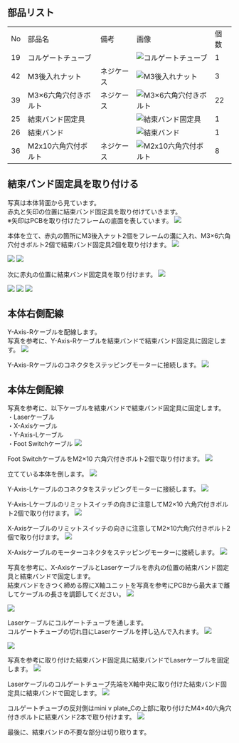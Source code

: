 ## 部品リスト
<table class="packing-list">
<tbody>
<tr>
<td>No</td>
<td>部品名</td>
<td>備考</td>
<td class="packing-img">画像</td>
<td>個数</td>
</tr>
<tr>
<td>19</td>
<td>コルゲートチューブ</td>
<td></td>
<td><img src="./images/08/kp8-1.jpg" alt="コルゲートチューブ"></td>
<td>1</td>
</tr>
<tr>
<td>42</td>
<td>M3後入れナット</td>
<td>ネジケース</td>
<td><img src="./images/08/kp8-2.jpg" alt="M3後入れナット"></td>
<td>3</td>
</tr>
<tr>
<td>39</td>
<td>M3×6六角穴付きボルト</td>
<td>ネジケース</td>
<td><img src="./images/08/kp8-3.jpg" alt="M3×6六角穴付きボルト"></td>
<td>22</td>
</tr>
<tr>
<td>25</td>
<td>結束バンド固定具</td>
<td></td>
<td><img src="./images/08/kp8-4.jpg" alt="結束バンド固定具"></td>
<td>1</td>
</tr>
<tr>
<td>26</td>
<td>結束バンド</td>
<td></td>
<td><img src="./images/08/kp8-5.jpg" alt="結束バンド"></td>
<td>1</td>
</tr>
<tr>
<td>36</td>
<td>M2x10六角穴付ボルト</td>
<td>ネジケース</td>
<td><img src="./images/08/kp8-6.jpg" alt="M2x10六角穴付ボルト"></td>
<td>8</td>
</tr>
</tbody>
</table>

## 結束バンド固定具を取り付ける
写真は本体背面から見ています。  
赤丸と矢印の位置に結束バンド固定具を取り付けていきます。  
※矢印はPCBを取り付けたフレームの底面を表しています。
<img src="./images/08/mini-1000mm_08_01.jpg">

本体を立て、赤丸の箇所にM3後入ナット2個をフレームの溝に入れ、M3&times;6六角穴付きボルト2個で結束バンド固定具2個を取り付けます。
<img src="./images/08/mini-1000mm_08_02.jpg">

<img src="./images/08/mini-1000mm_08_03.jpg">

<img src="./images/08/mini-1000mm_08_04.jpg">

次に赤丸の位置に結束バンド固定具を取り付けます。
<img src="./images/08/mini-1000mm_08_01.jpg">

<img src="./images/08/mini-1000mm_08_05.jpg">

<img src="./images/08/mini-1000mm_08_06.jpg">

<img src="./images/08/mini-1000mm_08_07.jpg">

## 本体右側配線
Y-Axis-Rケーブルを配線します。  
写真を参考に、Y-Axis-Rケーブルを結束バンドで結束バンド固定具に固定します。
<img src="./images/08/mini-1000mm_08_08.jpg">

Y-Axis-Rケーブルのコネクタをステッピングモーターに接続します。
<img src="./images/08/mini-1000mm_08_09.jpg">

## 本体左側配線
写真を参考に、以下ケーブルを結束バンドで結束バンド固定具に固定します。  
・Laserケーブル  
・X-Axisケーブル  
・Y-Axis-Lケーブル  
・Foot Switchケーブル
<img src="./images/08/mini-1000mm_08_10.jpg">

Foot SwitchケーブルをM2&times;10 六角穴付きボルト2個で取り付けます。
<img src="./images/08/mini-1000mm_08_11.jpg">

立てている本体を倒します。
<img src="./images/08/mini-1000mm_08_12.jpg">

Y-Axis-Lケーブルのコネクタをステッピングモーターに接続します。
<img src="./images/08/mini-1000mm_08_13.jpg">

Y-Axis-Lケーブルのリミットスイッチの向きに注意してM2&times;10 六角穴付きボルト2個で取り付けます。
<img src="./images/08/mini-1000mm_08_14.jpg">

X-Axisケーブルのリミットスイッチの向きに注意してM2&times;10六角穴付きボルト2個で取り付けます。
<img src="./images/08/mini-1000mm_08_15.jpg">

X-Axisケーブルのモーターコネクタをステッピングモーターに接続します。
<img src="./images/08/mini-1000mm_08_16.jpg">

写真を参考に、X-AxisケーブルとLaserケーブルを赤丸の位置の結束バンド固定具と結束バンドで固定します。  
結束バンドをきつく締める際にX軸ユニットを写真を参考にPCBから最大まで離してケーブルの長さを調節してください。
<img src="./images/08/mini-1000mm_08_17.jpg">

<img src="./images/08/mini-1000mm_08_18.jpg">

Laserケ－ブルにコルゲートチューブを通します。  
コルゲートチューブの切れ目にLaserケーブルを押し込んで入れます。
<img src="./images/08/mini-1000mm_08_19.jpg">

<img src="./images/08/mini-1000mm_08_20.jpg">

写真を参考に取り付けた結束バンド固定具に結束バンドでLaserケーブルを固定します。
<img src="./images/08/mini-1000mm_08_21.jpg">

Laserケーブルのコルゲートチューブ先端をX軸中央に取り付けた結束バンド固定具に結束バンドで固定します。
<img src="./images/08/mini-1000mm_08_22.jpg">

コルゲートチューブの反対側はmini v plate_Cの上部に取り付けたM4&times;40六角穴付きボルトに結束バンド2本で取り付けます。
<img src="./images/08/mini-1000mm_08_23.jpg">

最後に、結束バンドの不要な部分は切り取ります。
